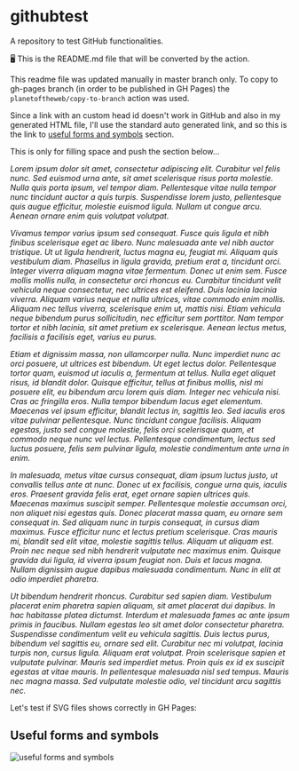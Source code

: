 # githubtest

A repository to test GitHub functionalities.

:desktop_computer: This is the README.md file that will be converted by the action.

This readme file was updated manually in master branch only.
To copy to gh-pages branch (in order to be published in GH Pages) the `planetoftheweb/copy-to-branch` action was used.

Since a link with an custom head id doesn't work in GitHub and also in my generated HTML file, I'll use the standard auto generated link, and so this is the link to [useful forms and symbols](#useful-forms-and-symbols) section.

This is only for filling space and push the section below...

*Lorem ipsum dolor sit amet, consectetur adipiscing elit. Curabitur vel felis nunc. Sed euismod urna ante, sit amet scelerisque risus porta molestie. Nulla quis porta ipsum, vel tempor diam. Pellentesque vitae nulla tempor nunc tincidunt auctor a quis turpis. Suspendisse lorem justo, pellentesque quis augue efficitur, molestie euismod ligula. Nullam ut congue arcu. Aenean ornare enim quis volutpat volutpat.*

*Vivamus tempor varius ipsum sed consequat. Fusce quis ligula et nibh finibus scelerisque eget ac libero. Nunc malesuada ante vel nibh auctor tristique. Ut ut ligula hendrerit, luctus magna eu, feugiat mi. Aliquam quis vestibulum diam. Phasellus in ligula gravida, pretium erat a, tincidunt orci. Integer viverra aliquam magna vitae fermentum. Donec ut enim sem. Fusce mollis mollis nulla, in consectetur orci rhoncus eu. Curabitur tincidunt velit vehicula neque consectetur, nec ultrices est eleifend. Duis lacinia lacinia viverra. Aliquam varius neque et nulla ultrices, vitae commodo enim mollis. Aliquam nec tellus viverra, scelerisque enim ut, mattis nisi. Etiam vehicula neque bibendum purus sollicitudin, nec efficitur sem porttitor. Nam tempor tortor et nibh lacinia, sit amet pretium ex scelerisque. Aenean lectus metus, facilisis a facilisis eget, varius eu purus.*

*Etiam et dignissim massa, non ullamcorper nulla. Nunc imperdiet nunc ac orci posuere, ut ultrices est bibendum. Ut eget lectus dolor. Pellentesque tortor quam, euismod ut iaculis a, fermentum at tellus. Nulla eget aliquet risus, id blandit dolor. Quisque efficitur, tellus at finibus mollis, nisl mi posuere elit, eu bibendum arcu lorem quis diam. Integer nec vehicula nisi. Cras ac fringilla eros. Nulla tempor bibendum lacus eget elementum. Maecenas vel ipsum efficitur, blandit lectus in, sagittis leo. Sed iaculis eros vitae pulvinar pellentesque. Nunc tincidunt congue facilisis. Aliquam egestas, justo sed congue molestie, felis orci scelerisque quam, et commodo neque nunc vel lectus. Pellentesque condimentum, lectus sed luctus posuere, felis sem pulvinar ligula, molestie condimentum ante urna in enim.*

*In malesuada, metus vitae cursus consequat, diam ipsum luctus justo, ut convallis tellus ante at nunc. Donec ut ex facilisis, congue urna quis, iaculis eros. Praesent gravida felis erat, eget ornare sapien ultrices quis. Maecenas maximus suscipit semper. Pellentesque molestie accumsan orci, non aliquet nisi egestas quis. Donec placerat massa quam, eu ornare sem consequat in. Sed aliquam nunc in turpis consequat, in cursus diam maximus. Fusce efficitur nunc et lectus pretium scelerisque. Cras mauris mi, blandit sed elit vitae, molestie sagittis tellus. Aliquam ut aliquam est. Proin nec neque sed nibh hendrerit vulputate nec maximus enim. Quisque gravida dui ligula, id viverra ipsum feugiat non. Duis et lacus magna. Nullam dignissim augue dapibus malesuada condimentum. Nunc in elit at odio imperdiet pharetra.*

*Ut bibendum hendrerit rhoncus. Curabitur sed sapien diam. Vestibulum placerat enim pharetra sapien aliquam, sit amet placerat dui dapibus. In hac habitasse platea dictumst. Interdum et malesuada fames ac ante ipsum primis in faucibus. Nullam egestas leo sit amet dolor consectetur pharetra. Suspendisse condimentum velit eu vehicula sagittis. Duis lectus purus, bibendum vel sagittis eu, ornare sed elit. Curabitur nec mi volutpat, lacinia turpis non, cursus ligula. Aliquam erat volutpat. Proin scelerisque sapien et vulputate pulvinar. Mauris sed imperdiet metus. Proin quis ex id ex suscipit egestas at vitae mauris. In pellentesque malesuada nisl sed tempus. Mauris nec magna massa. Sed vulputate molestie odio, vel tincidunt arcu sagittis nec.*

Let's test if SVG files shows correctly in GH Pages:

## Useful forms and symbols

![useful forms and symbols](https://itamarc.github.io/githubtest/images/useful-forms-and-symbols.svg "Useful Forms and Symbols")
